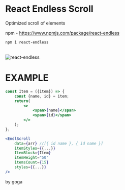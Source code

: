 <h1>React Endless Scroll</h1>

Optimized scroll of elements

npm - https://www.npmjs.com/package/react-endless

```
npm i react-endless
```

<br/>

<img src="http://uncodegem.com/react-endless.gif" alt="react-endless"/>

<br/>

# EXAMPLE
```jsx
const Item = ({item}) => {
	const {name, id} = item;
	return(
		<>
			<span>{name}</span>
			<span>{id}</span>
		</>
	);
};
```

```jsx
<EndlScroll
	data={arr} //[{ id name }, { id name }]
	itemStyles={{...}}
	ItemBlock={Item}
	itemHeight="50"
	itemsCount={15}
	styles={{...}}
/>
```

by goga
